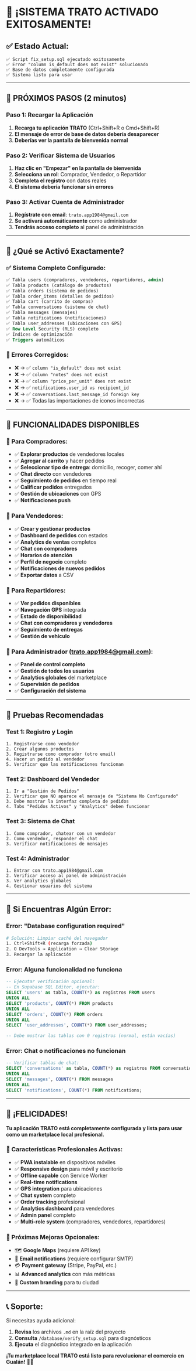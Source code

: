 # 🎉 ¡SISTEMA TRATO ACTIVADO EXITOSAMENTE!

## ✅ Estado Actual:
```
✅ Script fix_setup.sql ejecutado exitosamente
✅ Error "column is_default does not exist" solucionado  
✅ Base de datos completamente configurada
✅ Sistema listo para usar
```

---

## 🚀 PRÓXIMOS PASOS (2 minutos)

### Paso 1: Recargar la Aplicación
1. **Recarga tu aplicación TRATO** (Ctrl+Shift+R o Cmd+Shift+R)
2. **El mensaje de error de base de datos debería desaparecer**
3. **Deberías ver la pantalla de bienvenida normal**

### Paso 2: Verificar Sistema de Usuarios
1. **Haz clic en "Empezar" en la pantalla de bienvenida**
2. **Selecciona un rol**: Comprador, Vendedor, o Repartidor
3. **Completa el registro** con datos reales
4. **El sistema debería funcionar sin errores**

### Paso 3: Activar Cuenta de Administrador
1. **Regístrate con email**: `trato.app1984@gmail.com`
2. **Se activará automáticamente** como administrador
3. **Tendrás acceso completo** al panel de administración

---

## 🎯 ¿Qué se Activó Exactamente?

### ✅ Sistema Completo Configurado:
```sql
✅ Tabla users (compradores, vendedores, repartidores, admin)
✅ Tabla products (catálogo de productos)
✅ Tabla orders (sistema de pedidos)
✅ Tabla order_items (detalles de pedidos) 
✅ Tabla cart (carrito de compras)
✅ Tabla conversations (sistema de chat)
✅ Tabla messages (mensajes)
✅ Tabla notifications (notificaciones)
✅ Tabla user_addresses (ubicaciones con GPS)
✅ Row Level Security (RLS) completo
✅ Índices de optimización
✅ Triggers automáticos
```

### 🔧 Errores Corregidos:
- ❌ → ✅ `column "is_default" does not exist`
- ❌ → ✅ `column "notes" does not exist` 
- ❌ → ✅ `column "price_per_unit" does not exist`
- ❌ → ✅ `notifications.user_id vs recipient_id`
- ❌ → ✅ `conversations.last_message_id foreign key`
- ❌ → ✅ Todas las importaciones de iconos incorrectas

---

## 🚀 FUNCIONALIDADES DISPONIBLES

### 👥 Para Compradores:
- ✅ **Explorar productos** de vendedores locales
- ✅ **Agregar al carrito** y hacer pedidos
- ✅ **Seleccionar tipo de entrega**: domicilio, recoger, comer ahí
- ✅ **Chat directo** con vendedores
- ✅ **Seguimiento de pedidos** en tiempo real
- ✅ **Calificar pedidos** entregados
- ✅ **Gestión de ubicaciones** con GPS
- ✅ **Notificaciones push**

### 🏪 Para Vendedores:
- ✅ **Crear y gestionar productos**
- ✅ **Dashboard de pedidos** con estados
- ✅ **Analytics de ventas** completos
- ✅ **Chat con compradores**
- ✅ **Horarios de atención**
- ✅ **Perfil de negocio** completo
- ✅ **Notificaciones de nuevos pedidos**
- ✅ **Exportar datos** a CSV

### 🚚 Para Repartidores:
- ✅ **Ver pedidos disponibles**
- ✅ **Navegación GPS** integrada
- ✅ **Estado de disponibilidad**
- ✅ **Chat con compradores y vendedores**
- ✅ **Seguimiento de entregas**
- ✅ **Gestión de vehículo**

### 👑 Para Administrador (trato.app1984@gmail.com):
- ✅ **Panel de control completo**
- ✅ **Gestión de todos los usuarios**
- ✅ **Analytics globales** del marketplace
- ✅ **Supervisión de pedidos**
- ✅ **Configuración del sistema**

---

## 🧪 Pruebas Recomendadas

### Test 1: Registro y Login
```
1. Registrarse como vendedor
2. Crear algunos productos
3. Registrarse como comprador (otro email)  
4. Hacer un pedido al vendedor
5. Verificar que las notificaciones funcionan
```

### Test 2: Dashboard del Vendedor
```
1. Ir a "Gestión de Pedidos"
2. Verificar que NO aparece el mensaje de "Sistema No Configurado"
3. Debe mostrar la interfaz completa de pedidos
4. Tabs "Pedidos Activos" y "Analytics" deben funcionar
```

### Test 3: Sistema de Chat
```
1. Como comprador, chatear con un vendedor
2. Como vendedor, responder el chat
3. Verificar notificaciones de mensajes
```

### Test 4: Administrador
```
1. Entrar con trato.app1984@gmail.com
2. Verificar acceso al panel de administración
3. Ver analytics globales
4. Gestionar usuarios del sistema
```

---

## 🚨 Si Encuentras Algún Error:

### Error: "Database configuration required"
```bash
# Solución: Limpiar caché del navegador
1. Ctrl+Shift+R (recarga forzada)
2. O DevTools → Application → Clear Storage
3. Recargar la aplicación
```

### Error: Alguna funcionalidad no funciona
```sql
-- Ejecutar verificación opcional:
-- En Supabase SQL Editor, ejecutar:
SELECT 'users' as tabla, COUNT(*) as registros FROM users
UNION ALL
SELECT 'products', COUNT(*) FROM products  
UNION ALL
SELECT 'orders', COUNT(*) FROM orders
UNION ALL
SELECT 'user_addresses', COUNT(*) FROM user_addresses;

-- Debe mostrar las tablas con 0 registros (normal, están vacías)
```

### Error: Chat o notificaciones no funcionan
```sql
-- Verificar tablas de chat:
SELECT 'conversations' as tabla, COUNT(*) as registros FROM conversations
UNION ALL  
SELECT 'messages', COUNT(*) FROM messages
UNION ALL
SELECT 'notifications', COUNT(*) FROM notifications;
```

---

## 🎉 ¡FELICIDADES!

**Tu aplicación TRATO está completamente configurada y lista para usar como un marketplace local profesional.**

### 📱 Características Profesionales Activas:
- ✅ **PWA instalable** en dispositivos móviles
- ✅ **Responsive design** para móvil y escritorio  
- ✅ **Offline capable** con Service Worker
- ✅ **Real-time notifications**
- ✅ **GPS integration** para ubicaciones
- ✅ **Chat system** completo
- ✅ **Order tracking** profesional
- ✅ **Analytics dashboard** para vendedores
- ✅ **Admin panel** completo
- ✅ **Multi-role system** (compradores, vendedores, repartidores)

### 🔄 Próximas Mejoras Opcionales:
- 🗺️ **Google Maps** (requiere API key)
- 📧 **Email notifications** (requiere configurar SMTP)
- 💳 **Payment gateway** (Stripe, PayPal, etc.)
- 📊 **Advanced analytics** con más métricas
- 🎨 **Custom branding** para tu ciudad

---

## 📞 Soporte:

Si necesitas ayuda adicional:
1. **Revisa** los archivos `.md` en la raíz del proyecto
2. **Consulta** `/database/verify_setup.sql` para diagnósticos
3. **Ejecuta** el diagnóstico integrado en la aplicación

**¡Tu marketplace local TRATO está listo para revolucionar el comercio en Gualán!** 🚀🎉